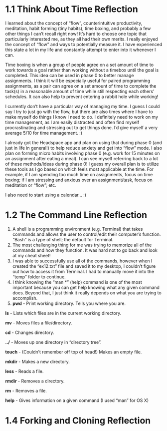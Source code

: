 # 1.1 Think About Time Reflection

I learned about the concept of “flow”, counterintuitive productivity, meditation, habit forming (tiny habits), time boxing, and probably a few other things I can’t recall right now! It’s hard to choose one topic that particularly interested me, as they all had their own merits. I really enjoyed the concept of “flow” and ways to potentially measure it. I have experienced this state a lot in my life and constantly attempt to enter into it whenever I can.

Time boxing is when a group of people agree on a set amount of time to work towards a goal rather than working without a timebox until the goal is completed. This idea can be used in phase 0 to better manage assignments. I think it will be especially useful for paired programming assignments, as a pair can agree on a set amount of time to complete the task(s) in a reasonable amount of time while still respecting each others’ schedules. It can also help to prevent entering a rabbit hole while working!

I currently don’t have a particular way of managing my time. I guess I could say I try to just go with the flow, but there are also times where I have to make myself do things I know I need to do. I definitely need to work on my time management, as I am easily distracted and often find myself procrastinating and stressing out to get things done. I’d give myself a very average 5/10 for time management. :)

I already got the Headspace app and plan on using that during phase 0 (and just in life in general!) to help reduce anxiety and get into “flow” mode. I also plan on forming micro habits involving phase 0 (e.g. work for 15 minutes on an assignment after eating a meal). I can see myself referring back to a lot of these methods/ideas during phase 0! I guess my overall plan is to utilize these tools as I go based on which feels most applicable at the time. For example, if I am spending too much time on assignments, focus on time boxing; if I am stressing and anxious over an assignment/task, focus on meditation or “flow”; etc.

I also need to start using a calendar… :)

# 1.2 The Command Line Reflection

1. A shell is a programming environment (e.g. Terminal) that takes commands and allows the user to control/edit their computer’s function. “Bash” is a type of shell; the default for Terminal.
2. The most challenging thing for me was trying to memorize all of the commands and how they function. It was hard not to go back and look at my cheat sheet!
3. I was able to successfully use all of the commands, however when I created the “ex12.txt” file and saved it to my desktop, I couldn’t figure out how to access it from Terminal. I had to manually move it into the “temp” folder to continue.
4. I think knowing the “man *” (help) command is one of the most important because you can get help knowing what any given command does. Beyond that, I just think it really depends on what you are trying to accomplish.
5. **pwd** - Print working directory. Tells you where you are.

**ls** - Lists which files are in the current working directory.

**mv** - Moves files a file/directory.

**cd** - Changes directory.

**../** - Moves up one directory in “directory tree”.

**touch** - (Couldn’t remember off top of head!) Makes an empty file.

**mkdir** - Makes a new directory.

**less** - Reads a file.

**rmdir** - Removes a directory.

**rm** - Removes a file.

**help** - Gives information on a given command (I used “man” for OS X)

# 1.4 Forking and Cloning Reflection
